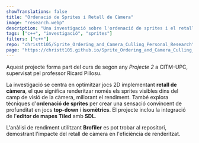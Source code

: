 ```yaml
---
showTranslations: false
title: "Ordenació de Sprites i Retall de Càmera"
image: "research.webp"
description: "Una investigació sobre l'ordenació de sprites i el retall de càmera"
tags: ["c++", "investigació", "sprites"]
filters: ["c++"]
repo: "christt105/Sprite_Ordering_and_Camera_Culling_Personal_Research"
page: "https://christt105.github.io/Sprite_Ordering_and_Camera_Culling_Personal_Research"
---
```

Aquest projecte forma part del curs de segon any *Projecte 2* a CITM-UPC, supervisat pel professor Ricard Pillosu.

La investigació se centra en optimitzar jocs 2D implementant **retall de càmera**, el que significa renderitzar només els sprites visibles dins del camp de visió de la càmera, millorant el rendiment. També explora tècniques d'**ordenació de sprites** per crear una sensació convincent de profunditat en jocs **top-down** i **isomètrics**. El projecte inclou la integració de l'**editor de mapes Tiled** amb **SDL**.

L'anàlisi de rendiment utilitzant **Brofiler** es pot trobar al repositori, demostrant l'impacte del retall de càmera en l'eficiència de renderitzat.
